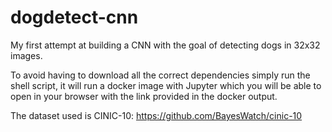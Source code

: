 # dogdetect-cnn
My first attempt at building a CNN with the goal of detecting dogs in 32x32 images.


To avoid having to download all the correct dependencies simply run the shell script, it will run a docker image with Jupyter which you will be able to open in your browser with the link provided in the docker output.

The dataset used is CINIC-10: https://github.com/BayesWatch/cinic-10